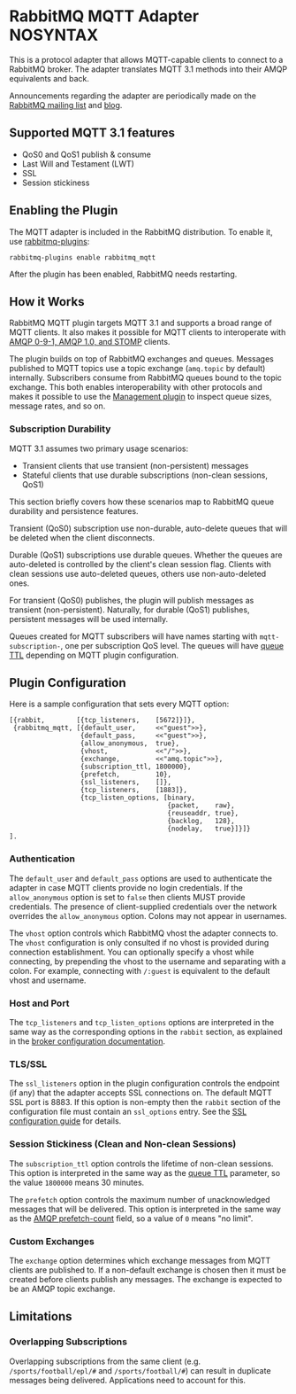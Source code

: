 # RabbitMQ MQTT Adapter NOSYNTAX

This is a protocol adapter that allows MQTT-capable clients to
connect to a RabbitMQ broker. The adapter translates MQTT 3.1
methods into their AMQP equivalents and back.

Announcements regarding the adapter are periodically made on the
[RabbitMQ mailing list](http://lists.rabbitmq.com/cgi-bin/mailman/listinfo/rabbitmq-discuss)
and [blog](http://www.rabbitmq.com/blog).

## <a id="smf"/> Supported MQTT 3.1 features

* QoS0 and QoS1 publish & consume
* Last Will and Testament (LWT)
* SSL
* Session stickiness

## <a id="ifb"/>Enabling the Plugin

The MQTT adapter is included in the RabbitMQ distribution. To enable
it, use [rabbitmq-plugins](/man/rabbitmq-plugins.1.man.html):

    rabbitmq-plugins enable rabbitmq_mqtt

After the plugin has been enabled, RabbitMQ needs restarting.

## <a id="overview"/> How it Works

RabbitMQ MQTT plugin targets MQTT 3.1 and supports a broad range
of MQTT clients. It also makes it possible for MQTT clients to interoperate
with [AMQP 0-9-1, AMQP 1.0, and STOMP](https://www.rabbitmq.com/protocols.html) clients.

The plugin builds on top of RabbitMQ exchanges and queues. Messages published
to MQTT topics use a topic exchange (`amq.topic` by default) internally. Subscribers consume from
RabbitMQ queues bound to the topic exchange. This both enables interoperability
with other protocols and makes it possible to use the [Management plugin](/management.html)
to inspect queue sizes, message rates, and so on.


### <a id="durability"/> Subscription Durability

MQTT 3.1 assumes two primary usage scenarios:

 * Transient clients that use transient (non-persistent) messages
 * Stateful clients that use durable subscriptions (non-clean sessions, QoS1)

This section briefly covers how these scenarios map to RabbitMQ queue durability and persistence
features.

Transient (QoS0) subscription use non-durable, auto-delete queues
that will be deleted when the client disconnects.

Durable (QoS1) subscriptions use durable queues. Whether the queues are
auto-deleted is controlled by the client's clean session flag. Clients with
clean sessions use auto-deleted queues, others use non-auto-deleted ones.

For transient (QoS0) publishes, the plugin will publish messages as transient
(non-persistent). Naturally, for durable (QoS1) publishes, persistent
messages will be used internally.

Queues created for MQTT subscribers will have names starting with `mqtt-subscription-`,
one per subscription QoS level. The queues will have [queue TTL](/ttl.html) depending
on MQTT plugin configuration.


## <a id="config"/> Plugin Configuration

Here is a sample configuration that sets every MQTT option:

    [{rabbit,        [{tcp_listeners,    [5672]}]},
     {rabbitmq_mqtt, [{default_user,     <<"guest">>},
                      {default_pass,     <<"guest">>},
                      {allow_anonymous,  true},
                      {vhost,            <<"/">>},
                      {exchange,         <<"amq.topic">>},
                      {subscription_ttl, 1800000},
                      {prefetch,         10},
                      {ssl_listeners,    []},
                      {tcp_listeners,    [1883]},
                      {tcp_listen_options, [binary,
                                            {packet,    raw},
                                            {reuseaddr, true},
                                            {backlog,   128},
                                            {nodelay,   true}]}]}
    ].

### <a id="authentication"/> Authentication

The `default_user` and `default_pass` options are used to authenticate
the adapter in case MQTT clients provide no login credentials. If the
`allow_anonymous` option is set to `false` then clients MUST provide credentials.
The presence of client-supplied credentials over the network overrides
the `allow_anonymous` option. Colons may not appear in usernames.

The `vhost` option controls which RabbitMQ vhost the adapter connects to. The `vhost`
configuration is only consulted if no vhost is provided during connection establishment.
You can optionally specify a vhost while connecting, by prepending the vhost
to the username and separating with a colon. For example, connecting with `/:guest` is
equivalent to the default vhost and username.

### Host and Port

The `tcp_listeners` and `tcp_listen_options` options are interpreted in the same way
as the corresponding options in the `rabbit` section, as explained in the
[broker configuration documentation](http://www.rabbitmq.com/configure.html).

### TLS/SSL

The `ssl_listeners` option in the plugin configuration controls the
endpoint (if any) that the adapter accepts SSL connections on. The
default MQTT SSL port is 8883. If this option is non-empty then the
`rabbit` section of the configuration file must contain an
`ssl_options` entry. See the [SSL configuration guide](http://www.rabbitmq.com/ssl.html) for details.

### <a id="stickiness"/> Session Stickiness (Clean and Non-clean Sessions)

The `subscription_ttl` option controls the lifetime of non-clean sessions. This
option is interpreted in the same way as the [queue TTL](http://www.rabbitmq.com/ttl.html#queue-ttl)
parameter, so the value `1800000` means 30 minutes.

The `prefetch` option controls the maximum number of unacknowledged messages that
will be delivered. This option is interpreted in the same way as the [AMQP prefetch-count](http://www.rabbitmq.com/amqp-0-9-1-reference.html#basic.qos.prefetch-count)
field, so a value of `0` means "no limit".

### Custom Exchanges

The `exchange` option determines which exchange messages from MQTT clients are published
to. If a non-default exchange is chosen then it must be created before clients
publish any messages. The exchange is expected to be an AMQP topic exchange.


## <a id="limitations"/> Limitations

### Overlapping Subscriptions

Overlapping subscriptions from the same client
(e.g. `/sports/football/epl/#` and `/sports/football/#`) can result in
duplicate messages being delivered. Applications
need to account for this.

